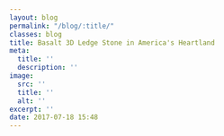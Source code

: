 ```yaml
---
layout: blog
permalink: "/blog/:title/"
classes: blog
title: Basalt 3D Ledge Stone in America's Heartland
meta:
  title: ''
  description: ''
image:
  src: ''
  title: ''
  alt: ''
excerpt: ''
date: 2017-07-18 15:48
---
```

